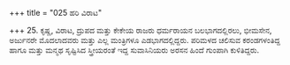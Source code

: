 +++
title = "025 ಹರಿ ವಿರಾಟ"

+++
25. ಕೃಷ್ಣ, ವಿರಾಟ, ದ್ರುಪದ ಮತ್ತು ಕೇಕೇಯ ರಾಜರು ಧರ್ಮರಾಯನ ಬಲಭಾಗದಲ್ಲಿರಲು, ಭೀಮಸೇನ, ಅರ್ಜುನರೇ ಮೊದಲಾದವರು ಮತ್ತು  ಎಲ್ಲ ಮಂತ್ರಿಗಳೂ ಎಡಭಾಗದಲ್ಲಿದ್ದರು. ಪರಿಮಳದ ಚಲಿಸುವ  ಕರಂಡಗಳಂತಿದ್ದ ಹಾಗೂ ಮತ್ತು ಮನ್ಮಥ ಸೃಷ್ಟಿಸಿದ ಸ್ತ್ರೀಯರಂತೆ ಇದ್ದ ಸುವಾಸಿನಿಯರು ಅರಸನ ಹಿಂದೆ ಗುಂಪಾಗಿ ಕುಳಿತಿದ್ದರು.